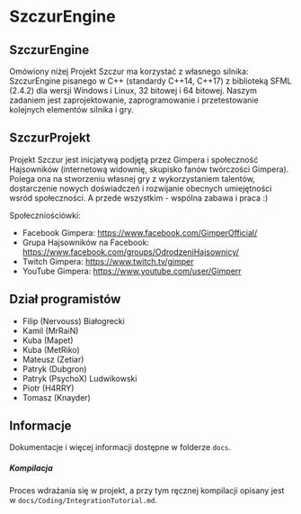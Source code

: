 
SzczurEngine
============



SzczurEngine
------------

Omówiony niżej Projekt Szczur ma korzystać z własnego silnika: SzczurEngine pisanego w C++ (standardy C++14, C++17) z biblioteką SFML (2.4.2) dla wersji Windows i Linux, 32 bitowej i 64 bitowej. Naszym zadaniem jest zaprojektowanie, zaprogramowanie i przetestowanie kolejnych elementów silnika i gry. 




SzczurProjekt
-------------

Projekt Szczur jest inicjatywą podjętą przez Gimpera i społeczność Hajsowników (internetową widownię, skupisko fanów twórczości Gimpera). Polega ona na stworzeniu własnej gry z wykorzystaniem talentów, dostarczenie nowych doświadczeń i rozwijanie obecnych umiejętności wsród społeczności. A przede wszystkim - wspólna zabawa i praca :)

Społeczniościówki:
	
- Facebook Gimpera: https://www.facebook.com/GimperOfficial/
- Grupa Hajsowników na Facebook: https://www.facebook.com/groups/OdrodzeniHajsownicy/
- Twitch Gimpera: https://www.twitch.tv/gimper
- YouTube Gimpera: https://www.youtube.com/user/Gimperr



Dział programistów
------------------

* Filip (Nervouss) Białogrecki
* Kamil (MrRaiN)
* Kuba (Mapet)
* Kuba (MetRiko)
* Mateusz (Zetiar)
* Patryk (Dubgron)
* Patryk (PsychoX) Ludwikowski
* Piotr (H4RRY)
* Tomasz (Knayder)



Informacje
----------

Dokumentacje i więcej informacji dostępne w folderze `docs`.

##### Kompilacja

Proces wdrażania się w projekt, a przy tym ręcznej kompilacji opisany jest w `docs/Coding/IntegrationTutorial.md`.



